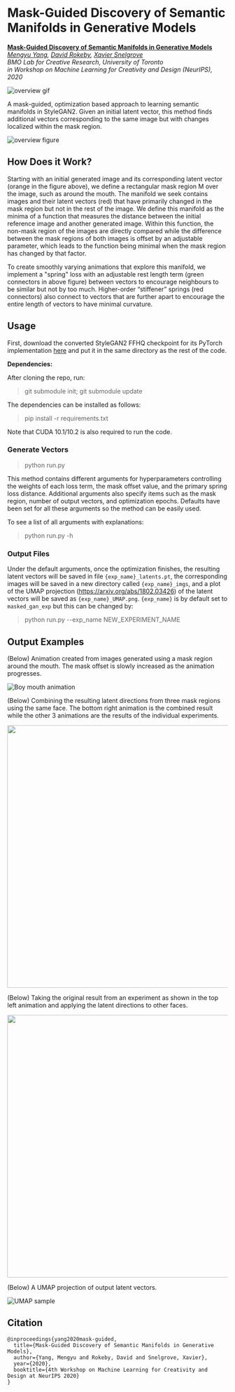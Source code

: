 # Mask-Guided Discovery of Semantic Manifolds in Generative Models

**[Mask-Guided Discovery of Semantic Manifolds in Generative Models](https://github.com/bmolab/masked-gan-manifold/blob/main/masked-gan-manifold.pdf)**<br>
  *[Mengyu Yang](https://mengyu.page/),
  [David Rokeby](https://www.cdtps.utoronto.ca/people/directories/all-faculty/david-rokeby),
  [Xavier Snelgrove](https://wxs.ca/)<br>
  BMO Lab for Creative Research, University of Toronto  
in Workshop on Machine Learning for Creativity and Design (NeurIPS), 2020*

![overview gif](figures/multi-mask.gif)

A mask-guided, optimization based approach to learning semantic manifolds in StyleGAN2. Given an initial latent vector, this method finds additional vectors corresponding to the same image but with changes localized within the mask region. 

![overview figure](figures/overview.png)

## How Does it Work? 

Starting with an initial generated image and its corresponding latent vector (orange in the figure above), we define a rectangular mask region M over
the image, such as around the mouth. The manifold we seek contains images and their latent vectors (red) that have primarily changed in the mask region but not in the rest of the image. We define this manifold as the minima of a function that measures the distance between the initial reference image and another generated image. Within this function, the non-mask region of the images are directly compared while the difference between the mask regions of both images is offset by an adjustable parameter, which leads to the function being minimal when the mask region has changed by that factor. 

To create smoothly varying animations that explore this manifold, we implement a "spring" loss with an adjustable rest length term (green connectors in above figure) between vectors to encourage neighbours to be similar but not by too much. Higher-order “stiffener” springs (red connectors) also connect to vectors that are further apart to encourage the entire length of vectors to have minimal curvature. 

## Usage 

First, download the converted StyleGAN2 FFHQ checkpoint for its PyTorch implementation [here](https://drive.google.com/file/d/1v0iLBeuaegDZb3BIBb1CSmfsNSRiNWqI/view?usp=sharing) and put it in the same directory as the rest of the code. 

**Dependencies:**

After cloning the repo, run:

> git submodule init; git submodule update

The dependencies can be installed as follows:

> pip install -r requirements.txt

Note that CUDA 10.1/10.2 is also required to run the code.

### Generate Vectors 

> python run.py 

This method contains different arguments for hyperparameters controlling the weights of each loss term, the mask offset value, and the primary spring loss distance. Additional arguments also specify items such as the mask region, number of output vectors, and optimization epochs. Defaults have been set for all these arguments so the method can be easily used. 

To see a list of all arguments with explanations: 

> python run.py -h 

### Output Files 

Under the default arguments, once the optimization finishes, the resulting latent vectors will be saved in file `{exp_name}_latents.pt`, the corresponding images will be saved in a new directory called `{exp_name}_imgs`, and a plot of the UMAP projection (https://arxiv.org/abs/1802.03426) of the latent vectors will be saved as `{exp_name}_UMAP.png`. `{exp_name}` is by default set to `masked_gan_exp` but this can be changed by:

> python run.py --exp_name NEW_EXPERIMENT_NAME

## Output Examples 

(Below) Animation created from images generated using a mask region around the mouth. The mask offset is slowly increased as the animation progresses. 

![Boy mouth animation](figures/boy_mouth.gif)

(Below) Combining the resulting latent directions from three mask regions using the same face. The bottom right animation is the combined result while the other 3 animations are the results of the individual experiments.  

<img src="https://github.com/bmolab/masked-gan-manifold/blob/main/figures/3-feat-combined.gif" width="600" height="600">

(Below) Taking the original result from an experiment as shown in the top left animation and applying the latent directions to other faces.

<img src="https://github.com/bmolab/masked-gan-manifold/blob/main/figures/feat-to-diff-faces.gif" width="600" height="600">

(Below) A UMAP projection of output latent vectors. 

![UMAP sample](figures/UMAP.png)


## Citation

```
@inproceedings{yang2020mask-guided,
  title={Mask-Guided Discovery of Semantic Manifolds in Generative Models},
  author={Yang, Mengyu and Rokeby, David and Snelgrove, Xavier},
  year={2020},
  booktitle={4th Workshop on Machine Learning for Creativity and Design at NeurIPS 2020}
}
```


